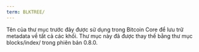 ```yaml
---
term: BLKTREE/
---
```


Tên của thư mục trước đây được sử dụng trong Bitcoin Core để lưu trữ metadata về tất cả các khối. Thư mục này đã được thay thế bằng thư mục blocks/index/ trong phiên bản 0.8.0.